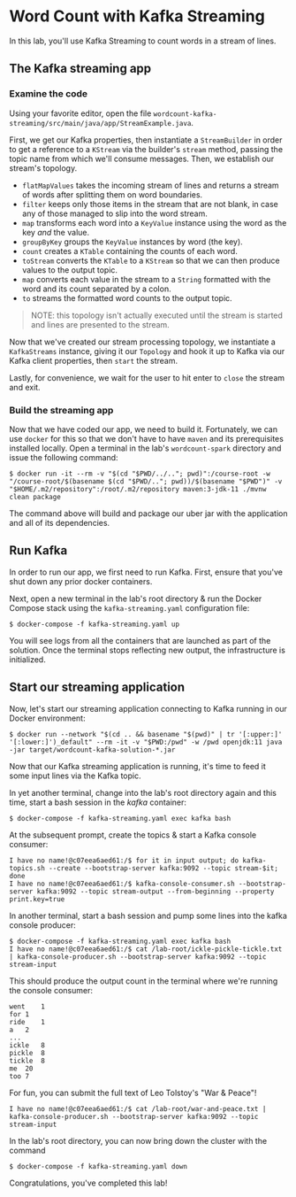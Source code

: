 # Word Count with Kafka Streaming

In this lab, you'll use Kafka Streaming to count words in a stream of lines.

## The Kafka streaming app

### Examine the code

Using your favorite editor, open the file `wordcount-kafka-streaming/src/main/java/app/StreamExample.java`.

First, we get our Kafka properties, then instantiate a `StreamBuilder` in order to get a reference to a `KStream` via
the builder's `stream` method, passing the topic name from which we'll consume messages. Then, we establish our stream's
topology.

* `flatMapValues` takes the incoming stream of lines and returns a stream of words after splitting them on word
  boundaries.
* `filter` keeps only those items in the stream that are not blank, in case any of those managed to slip into the word
  stream.
* `map` transforms each word into a `KeyValue` instance using the word as the key _and_ the value.
* `groupByKey` groups the `KeyValue` instances by word (the key).
* `count` creates a `KTable` containing the counts of each word.
* `toStream` converts the `KTable` to a `KStream` so that we can then produce values to the output topic.
* `map` converts each value in the stream to a `String` formatted with the word and its count separated by a colon.
* `to` streams the formatted word counts to the output topic.

> NOTE: this topology isn't actually executed until the stream is started and lines are presented to the stream.

Now that we've created our stream processing topology, we instantiate a `KafkaStreams` instance, giving it
our `Topology` and hook it up to Kafka via our Kafka client properties, then `start` the stream.

Lastly, for convenience, we wait for the user to hit enter to `close` the stream and exit.

### Build the streaming app

Now that we have coded our app, we need to build it. Fortunately, we can use `docker` for this so that we don't have to
have `maven` and its prerequisites installed locally. Open a terminal in the lab's `wordcount-spark` directory and issue
the following command:

```shell
$ docker run -it --rm -v "$(cd "$PWD/../.."; pwd)":/course-root -w "/course-root/$(basename $(cd "$PWD/.."; pwd))/$(basename "$PWD")" -v "$HOME/.m2/repository":/root/.m2/repository maven:3-jdk-11 ./mvnw clean package
```

The command above will build and package our uber jar with the application and all of its dependencies.

## Run Kafka

In order to run our app, we first need to run Kafka. First, ensure that you've shut down any prior docker containers.

Next, open a new terminal in the lab's root directory & run the Docker Compose stack using the `kafka-streaming.yaml`
configuration file:

```shell
$ docker-compose -f kafka-streaming.yaml up
```

You will see logs from all the containers that are launched as part of the solution. Once the terminal stops reflecting
new output, the infrastructure is initialized.

## Start our streaming application

Now, let's start our streaming application connecting to Kafka running in our Docker environment:

```shell
$ docker run --network "$(cd .. && basename "$(pwd)" | tr '[:upper:]' '[:lower:]')_default" --rm -it -v "$PWD:/pwd" -w /pwd openjdk:11 java -jar target/wordcount-kafka-solution-*.jar
```

Now that our Kafka streaming application is running, it's time to feed it some input lines via the Kafka topic.

In yet another terminal, change into the lab's root directory again and this time, start a bash session in the _kafka_
container:

```shell
$ docker-compose -f kafka-streaming.yaml exec kafka bash
```

At the subsequent prompt, create the topics & start a Kafka console consumer:

```shell
I have no name!@c07eea6aed61:/$ for it in input output; do kafka-topics.sh --create --bootstrap-server kafka:9092 --topic stream-$it; done
I have no name!@c07eea6aed61:/$ kafka-console-consumer.sh --bootstrap-server kafka:9092 --topic stream-output --from-beginning --property print.key=true
```

In another terminal, start a bash session and pump some lines into the kafka console producer:

```shell
$ docker-compose -f kafka-streaming.yaml exec kafka bash
I have no name!@c07eea6aed61:/$ cat /lab-root/ickle-pickle-tickle.txt | kafka-console-producer.sh --bootstrap-server kafka:9092 --topic stream-input
```

This should produce the output count in the terminal where we're running the console consumer:

```shell
went	1
for	1
ride	1
a	2
...
ickle	8
pickle	8
tickle	8
me	20
too	7
```

For fun, you can submit the full text of Leo Tolstoy's "War & Peace"!

```shell
I have no name!@c07eea6aed61:/$ cat /lab-root/war-and-peace.txt | kafka-console-producer.sh --bootstrap-server kafka:9092 --topic stream-input
```

In the lab's root directory, you can now bring down the cluster with the command

```shell
$ docker-compose -f kafka-streaming.yaml down
```

Congratulations, you've completed this lab!
